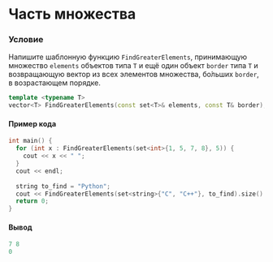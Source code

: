# Часть множества

### Условие
 
Напишите шаблонную функцию `FindGreaterElements`, принимающую множество `elements` объектов типа `T` и ещё один объект `border` типа `T` и возвращающую вектор из всех элементов множества, бо́льших `border`, в возрастающем порядке.

```c++
template <typename T>
vector<T> FindGreaterElements(const set<T>& elements, const T& border);
```
#### Пример кода

```c++
int main() {
  for (int x : FindGreaterElements(set<int>{1, 5, 7, 8}, 5)) {
    cout << x << " ";
  }
  cout << endl;
  
  string to_find = "Python";
  cout << FindGreaterElements(set<string>{"C", "C++"}, to_find).size() << endl;
  return 0;
}
```
#### Вывод

```objectivec
7 8
0
```